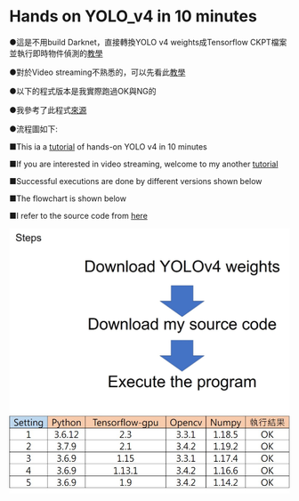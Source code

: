 # Hands on YOLO_v4 in 10 minutes
●這是不用build Darknet，直接轉換YOLO v4 weights成Tensorflow CKPT檔案並執行即時物件偵測的[教學](https://youtu.be/C9PKhIlZTYk)

●對於Video streaming不熟悉的，可以先看此[教學](https://www.youtube.com/watch?v=96o4QcuVU4U)

●以下的程式版本是我實際跑過OK與NG的

●我參考了此程式[來源](https://github.com/rrddcc/YOLOv4_tensorflow)

●流程圖如下:

■This ia a [tutorial](https://youtu.be/C9PKhIlZTYk) of hands-on YOLO v4 in 10 minutes

■If you are interested in video streaming, welcome to my another [tutorial](https://www.youtube.com/watch?v=96o4QcuVU4U)

■Successful executions are done by different versions shown below

■The flowchart is shown below

■I refer to the source code from [here](https://github.com/rrddcc/YOLOv4_tensorflow)







![flowchart](flowchart.jpg)
![verification](version_test_2.jpg)
